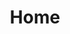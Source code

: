 ---
# https://vitepress.dev/reference/default-theme-home-page
layout: home
title: Home

hero:
  name: "abap2UI5"
  tagline: "Building UI5 Apps Purely in ABAP.\nEfficient. Simple. Open Source."
  image:
    src: /logo.png
    alt: abap2UI5 Logo
    width: 200px
    height: 200px
  actions:
    - theme: brand
      text: What is abap2UI5?
      link: /get_started/introduction
    - theme: alt
      text: Quickstart
      link: /get_started/introduction

features:
  - title: Guide
    icon: 🚀
    details: Learn how to develop, configure, and run apps with abap2UI5.
    link: /get_started/quickstart
  - title: GitHub
    icon: 🦖
    details: Jump into the code! Explore our repository, report issues, and contribute to the project.
    link: https://www.github.com/abap2UI5/abap2UI5
  - title: LinkedIn
    icon: ❤️
    details: Join us on LinkedIn to stay informed about latest updates and changes.
    link: https://www.linkedin.com/company/abap2ui5
---